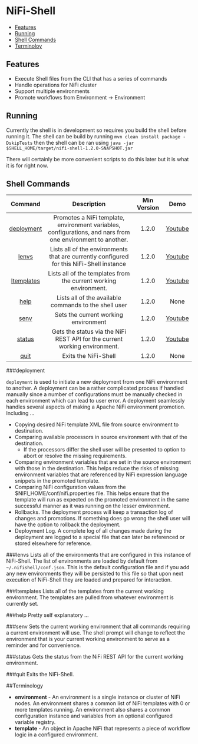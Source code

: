 <!--
  Licensed to the Apache Software Foundation (ASF) under one or more
  contributor license agreements.  See the NOTICE file distributed with
  this work for additional information regarding copyright ownership.
  The ASF licenses this file to You under the Apache License, Version 2.0
  (the "License"); you may not use this file except in compliance with
  the License.  You may obtain a copy of the License at
      http://www.apache.org/licenses/LICENSE-2.0
  Unless required by applicable law or agreed to in writing, software
  distributed under the License is distributed on an "AS IS" BASIS,
  WITHOUT WARRANTIES OR CONDITIONS OF ANY KIND, either express or implied.
  See the License for the specific language governing permissions and
  limitations under the License. -->

# NiFi-Shell

- [Features](#features)
- [Running](#running)
- [Shell Commands](#shell-commands)
- [Terminoloy](#terminology)

## Features

* Execute Shell files from the CLI that has a series of commands
* Handle operations for NiFi cluster
* Support multiple environments
* Promote workflows from Environment -> Environment

## Running
Currently the shell is in development so requires you build the shell before running it. The shell can be build by running ```mvn clean install package -DskipTests``` then
the shell can be ran using ```java -jar $SHELL_HOME/target/nifi-shell-1.2.0-SNAPSHOT.jar```

There will certainly be more convenient scripts to do this later but it is what it is for right now.

## Shell Commands

| Command | Description | Min Version | Demo |
| :-------: |:--------------------:| :-----: | :-------------:|
| [deployment](#deployment) | Promotes a NiFi template, environment variables, configurations, and nars from one environment to another. | 1.2.0 | [Youtube](#features) |
| [lenvs](#lenvs) | Lists all of the environments that are currently configured for this NiFi-Shell instance | 1.2.0 | [Youtube](#features) |
| [ltemplates](#ltemplates) | Lists all of the templates from the current working environment.| 1.2.0 | [Youtube](#features) |
| [help](#help) | Lists all of the available commands to the shell user | 1.2.0 | None |
| [senv](#senv) | Sets the current working environment | 1.2.0 | [Youtube](#features) |
| [status](#status) | Gets the status via the NiFi REST API for the current working environment. | 1.2.0 | [Youtube](#features) |
| [quit](#quit) | Exits the NiFi-Shell | 1.2.0 | None |


###deployment

```deployment``` is used to initiate a new deployment from one NiFi environment to another. A deployment can be a rather complicated process if handled manually since
a number of configurations must be manually checked in each environment which can lead to user error. A deployment seamlessly handles several aspects of making
a Apache NiFi environment promotion. Including ...

- Copying desired NiFi template XML file from source environment to destination.
- Comparing available processors in source environment with that of the destination.
    - If the processors differ the shell user will be presented to option to abort or resolve the missing requirements.
- Comparing environment variables that are set in the source environment with those in the destination. This helps reduce the risks of missing environment
variables that are referenced by NiFi expression language snippets in the promoted template.
- Comparing NiFi configuration values from the $NIFI_HOME/conf/nifi.properties file. This helps ensure that the template will run as expected on the promoted
environment in the same successful manner as it was running on the lesser environment.
- Rollbacks. The deployment process will keep a transaction log of changes and promotions. If something does go wrong the shell user will have the option to rollback the deployment.
- Deployment Log. A complete log of all changes made during the deployment are logged to a special file that can later be referenced or stored elsewhere for reference.

###lenvs
Lists all of the environments that are configured in this instance of NiFi-Shell. The list of environments are loaded by default from ```~/.nifishell/conf.json```. This
is the default configuration file and if you add any new environments they will be persisted to this file so that upon next execution of NiFi-Shell they are loaded
and prepared for interaction.

###ltemplates
Lists all of the templates from the current working environment. The templates are pulled from whatever environment is currently set.

###help
Pretty self explanatory ...

###senv
Sets the current working environment that all commands requiring a current environment will use. The shell prompt will change to reflect the environment
that is your current working environment to serve as a reminder and for convenience.

###status
Gets the status from the NiFi REST API for the current working environment.

###quit
Exits the NiFi-Shell.

##Terminology

- **environment** - An environment is a single instance or cluster of NiFi nodes. An environment shares a common list of NiFi templates with 0 or more templates
running. An environment also shares a common configuration instance and variables from an optional configured variable registry.
- **template** - An object in Apache NiFi that represents a piece of workflow logic in a configured environment.